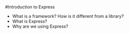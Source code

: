 #Introduction to Express

* What is a framework? How is it different from a library?
* What is Express?
* Why are we using Express?